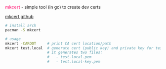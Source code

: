 <span style="color:#ff4d94">**mkcert**</span> - simple tool (in go) to create dev certs

[mkcert github](https://github.com/FiloSottile/mkcert)

```sh
# install arch
pacman -S mkcert

# usage
mkcert -CAROOT     # print CA cert location/path
mkcert test.local  # generate cert (public key) and private key for test.local
                   # it generates two files:
                   #   - test.local.pem
                   #   - test.local-key.pem
```
